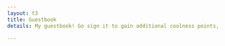 ```yaml
---
layout: t3
title: Guestbook
details: My guestbook! Go sign it to gain additional coolness points,  If your comment was removed that's because it looked like spam, either that or the link was Dead On Arrival

---
```


 <div id="c_widget"></div>
 <script src="/1stylescripts/comment-widget.js"></script>